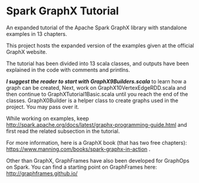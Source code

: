 # Spark GraphX Tutorial
An expanded tutorial of the Apache Spark GraphX library with standalone examples in 13 chapters.


This project hosts the expanded version of the examples given at the official GraphX website.



The tutorial has been divided into 13 scala classes, and outputs have been explained in the code with comments and printlns. 

**_I suggest the reader to start with GraphX9Builders.scala_** to learn how a graph can be created, Next, work on GraphX10VertexEdgeRDD.scala and then continue to GraphXTutorial1Basic.scala until you reach the end of the classes. GraphX0Builder is a helper class to create graphs used in the project. You may pass over it.

While working on examples, keep http://spark.apache.org/docs/latest/graphx-programming-guide.html and first read the related subsection in the tutorial. 

For more information, here is a GraphX book (that has two free chapters): https://www.manning.com/books/spark-graphx-in-action .


Other than GraphX, GraphFrames have also been developed for GraphOps on Spark. You can find a starting point on GraphFrames here: http://graphframes.github.io/
